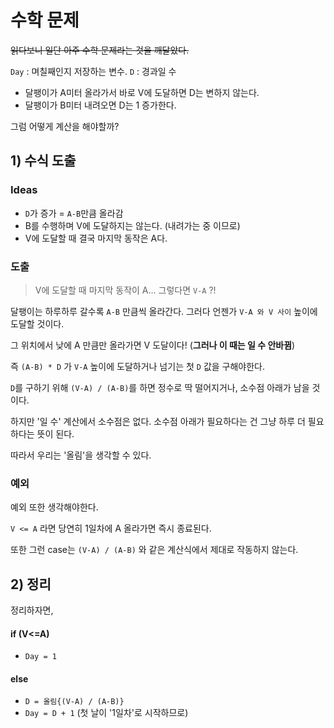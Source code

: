 # 수학 문제

~~읽다보니 일단 아주 수학 문제라는 것을 깨달았다.~~

`Day` : 며칠째인지 저장하는 변수.
`D` : 경과일 수

- 달팽이가 A미터 올라가서 바로 V에 도달하면 D는 변하지 않는다.
- 달팽이가 B미터 내려오면 D는 1 증가한다.

그럼 어떻게 계산을 해야할까?

## 1) 수식 도출

### Ideas
- `D`가 증가 = `A-B`만큼 올라감
- B를 수행하며 V에 도달하지는 않는다. (내려가는 중 이므로)
- V에 도달할 때 결국 마지막 동작은 A다.

### 도출
> V에 도달할 때 마지막 동작이 A... 그렇다면 `V-A` ?!

달팽이는 하루하루 갈수록 `A-B` 만큼씩 올라간다. 그러다 언젠가 `V-A 와 V 사이` 높이에 도달할 것이다.

그 위치에서 낮에 A 만큼만 올라가면 V 도달이다! (**그러나 이 때는 일 수 안바뀜**)

즉 `(A-B) * D` 가 `V-A` 높이에 도달하거나 넘기는 첫 `D` 값을 구해야한다. 

`D`를 구하기 위해 `(V-A) / (A-B)`를 하면 정수로 딱 떨어지거나, 소수점 아래가 남을 것이다.

하지만 '일 수' 계산에서 소수점은 없다. 소수점 아래가 필요하다는 건 그냥 하루 더 필요하다는 뜻이 된다.

따라서 우리는 '올림'을 생각할 수 있다.

### 예외
예외 또한 생각해야한다.

`V <= A` 라면 당연히 1일차에 A 올라가면 즉시 종료된다.

또한 그런 case는 `(V-A) / (A-B)` 와 같은 계산식에서 제대로 작동하지 않는다.


## 2) 정리

정리하자면, 
#### if (V<=A)
- `Day = 1`

#### else
- `D = 올림{(V-A) / (A-B)}`
- `Day = D + 1` (첫 날이 '1일차'로 시작하므로)
